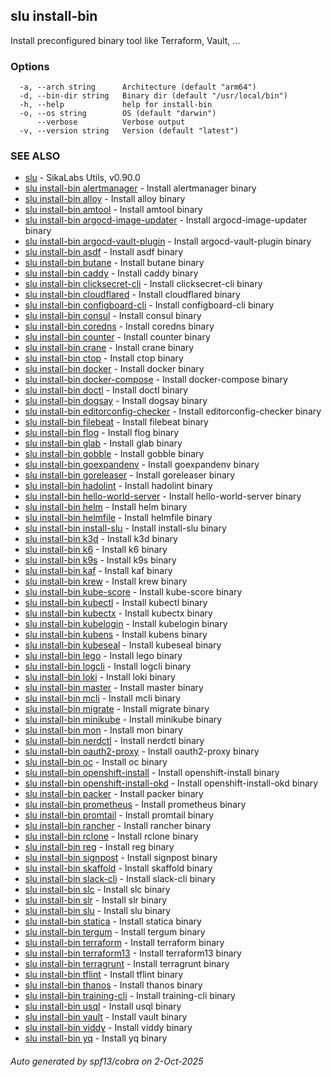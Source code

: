 ## slu install-bin

Install preconfigured binary tool like Terraform, Vault, ...

### Options

```
  -a, --arch string      Architecture (default "arm64")
  -d, --bin-dir string   Binary dir (default "/usr/local/bin")
  -h, --help             help for install-bin
  -o, --os string        OS (default "darwin")
      --verbose          Verbose output
  -v, --version string   Version (default "latest")
```

### SEE ALSO

* [slu](slu.md)	 - SikaLabs Utils, v0.90.0
* [slu install-bin alertmanager](slu_install-bin_alertmanager.md)	 - Install alertmanager binary
* [slu install-bin alloy](slu_install-bin_alloy.md)	 - Install alloy binary
* [slu install-bin amtool](slu_install-bin_amtool.md)	 - Install amtool binary
* [slu install-bin argocd-image-updater](slu_install-bin_argocd-image-updater.md)	 - Install argocd-image-updater binary
* [slu install-bin argocd-vault-plugin](slu_install-bin_argocd-vault-plugin.md)	 - Install argocd-vault-plugin binary
* [slu install-bin asdf](slu_install-bin_asdf.md)	 - Install asdf binary
* [slu install-bin butane](slu_install-bin_butane.md)	 - Install butane binary
* [slu install-bin caddy](slu_install-bin_caddy.md)	 - Install caddy binary
* [slu install-bin clicksecret-cli](slu_install-bin_clicksecret-cli.md)	 - Install clicksecret-cli binary
* [slu install-bin cloudflared](slu_install-bin_cloudflared.md)	 - Install cloudflared binary
* [slu install-bin configboard-cli](slu_install-bin_configboard-cli.md)	 - Install configboard-cli binary
* [slu install-bin consul](slu_install-bin_consul.md)	 - Install consul binary
* [slu install-bin coredns](slu_install-bin_coredns.md)	 - Install coredns binary
* [slu install-bin counter](slu_install-bin_counter.md)	 - Install counter binary
* [slu install-bin crane](slu_install-bin_crane.md)	 - Install crane binary
* [slu install-bin ctop](slu_install-bin_ctop.md)	 - Install ctop binary
* [slu install-bin docker](slu_install-bin_docker.md)	 - Install docker binary
* [slu install-bin docker-compose](slu_install-bin_docker-compose.md)	 - Install docker-compose binary
* [slu install-bin doctl](slu_install-bin_doctl.md)	 - Install doctl binary
* [slu install-bin dogsay](slu_install-bin_dogsay.md)	 - Install dogsay binary
* [slu install-bin editorconfig-checker](slu_install-bin_editorconfig-checker.md)	 - Install editorconfig-checker binary
* [slu install-bin filebeat](slu_install-bin_filebeat.md)	 - Install filebeat binary
* [slu install-bin flog](slu_install-bin_flog.md)	 - Install flog binary
* [slu install-bin glab](slu_install-bin_glab.md)	 - Install glab binary
* [slu install-bin gobble](slu_install-bin_gobble.md)	 - Install gobble binary
* [slu install-bin goexpandenv](slu_install-bin_goexpandenv.md)	 - Install goexpandenv binary
* [slu install-bin goreleaser](slu_install-bin_goreleaser.md)	 - Install goreleaser binary
* [slu install-bin hadolint](slu_install-bin_hadolint.md)	 - Install hadolint binary
* [slu install-bin hello-world-server](slu_install-bin_hello-world-server.md)	 - Install hello-world-server binary
* [slu install-bin helm](slu_install-bin_helm.md)	 - Install helm binary
* [slu install-bin helmfile](slu_install-bin_helmfile.md)	 - Install helmfile binary
* [slu install-bin install-slu](slu_install-bin_install-slu.md)	 - Install install-slu binary
* [slu install-bin k3d](slu_install-bin_k3d.md)	 - Install k3d binary
* [slu install-bin k6](slu_install-bin_k6.md)	 - Install k6 binary
* [slu install-bin k9s](slu_install-bin_k9s.md)	 - Install k9s binary
* [slu install-bin kaf](slu_install-bin_kaf.md)	 - Install kaf binary
* [slu install-bin krew](slu_install-bin_krew.md)	 - Install krew binary
* [slu install-bin kube-score](slu_install-bin_kube-score.md)	 - Install kube-score binary
* [slu install-bin kubectl](slu_install-bin_kubectl.md)	 - Install kubectl binary
* [slu install-bin kubectx](slu_install-bin_kubectx.md)	 - Install kubectx binary
* [slu install-bin kubelogin](slu_install-bin_kubelogin.md)	 - Install kubelogin binary
* [slu install-bin kubens](slu_install-bin_kubens.md)	 - Install kubens binary
* [slu install-bin kubeseal](slu_install-bin_kubeseal.md)	 - Install kubeseal binary
* [slu install-bin lego](slu_install-bin_lego.md)	 - Install lego binary
* [slu install-bin logcli](slu_install-bin_logcli.md)	 - Install logcli binary
* [slu install-bin loki](slu_install-bin_loki.md)	 - Install loki binary
* [slu install-bin master](slu_install-bin_master.md)	 - Install master binary
* [slu install-bin mcli](slu_install-bin_mcli.md)	 - Install mcli binary
* [slu install-bin migrate](slu_install-bin_migrate.md)	 - Install migrate binary
* [slu install-bin minikube](slu_install-bin_minikube.md)	 - Install minikube binary
* [slu install-bin mon](slu_install-bin_mon.md)	 - Install mon binary
* [slu install-bin nerdctl](slu_install-bin_nerdctl.md)	 - Install nerdctl binary
* [slu install-bin oauth2-proxy](slu_install-bin_oauth2-proxy.md)	 - Install oauth2-proxy binary
* [slu install-bin oc](slu_install-bin_oc.md)	 - Install oc binary
* [slu install-bin openshift-install](slu_install-bin_openshift-install.md)	 - Install openshift-install binary
* [slu install-bin openshift-install-okd](slu_install-bin_openshift-install-okd.md)	 - Install openshift-install-okd binary
* [slu install-bin packer](slu_install-bin_packer.md)	 - Install packer binary
* [slu install-bin prometheus](slu_install-bin_prometheus.md)	 - Install prometheus binary
* [slu install-bin promtail](slu_install-bin_promtail.md)	 - Install promtail binary
* [slu install-bin rancher](slu_install-bin_rancher.md)	 - Install rancher binary
* [slu install-bin rclone](slu_install-bin_rclone.md)	 - Install rclone binary
* [slu install-bin reg](slu_install-bin_reg.md)	 - Install reg binary
* [slu install-bin signpost](slu_install-bin_signpost.md)	 - Install signpost binary
* [slu install-bin skaffold](slu_install-bin_skaffold.md)	 - Install skaffold binary
* [slu install-bin slack-cli](slu_install-bin_slack-cli.md)	 - Install slack-cli binary
* [slu install-bin slc](slu_install-bin_slc.md)	 - Install slc binary
* [slu install-bin slr](slu_install-bin_slr.md)	 - Install slr binary
* [slu install-bin slu](slu_install-bin_slu.md)	 - Install slu binary
* [slu install-bin statica](slu_install-bin_statica.md)	 - Install statica binary
* [slu install-bin tergum](slu_install-bin_tergum.md)	 - Install tergum binary
* [slu install-bin terraform](slu_install-bin_terraform.md)	 - Install terraform binary
* [slu install-bin terraform13](slu_install-bin_terraform13.md)	 - Install terraform13 binary
* [slu install-bin terragrunt](slu_install-bin_terragrunt.md)	 - Install terragrunt binary
* [slu install-bin tflint](slu_install-bin_tflint.md)	 - Install tflint binary
* [slu install-bin thanos](slu_install-bin_thanos.md)	 - Install thanos binary
* [slu install-bin training-cli](slu_install-bin_training-cli.md)	 - Install training-cli binary
* [slu install-bin usql](slu_install-bin_usql.md)	 - Install usql binary
* [slu install-bin vault](slu_install-bin_vault.md)	 - Install vault binary
* [slu install-bin viddy](slu_install-bin_viddy.md)	 - Install viddy binary
* [slu install-bin yq](slu_install-bin_yq.md)	 - Install yq binary

###### Auto generated by spf13/cobra on 2-Oct-2025
